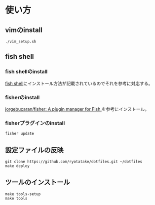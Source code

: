 # 使い方

## vimのinstall

```
./vim_setup.sh
```

## fish shell

### fish shellのinstall

[fish shell](<https://fishshell.com/>)にインストール方法が記載されているのでそれを参考に対応する。

### fisherのinstall

[jorgebucaran/fisher: A plugin manager for Fish.](<https://github.com/jorgebucaran/fisher>)を参考にインストール。

### fisherプラグインのinstall

```
fisher update
```

## 設定ファイルの反映

```
git clone https://github.com/ryotatake/dotfiles.git ~/dotfiles
make deploy
```

## ツールのインストール

```
make tools-setup
make tools
```
